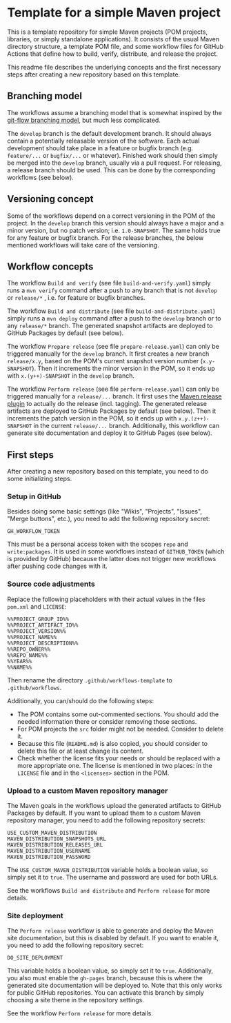 # Template for a simple Maven project

This is a template repository for simple Maven projects (POM projects, libraries, or simply standalone applications). It consists of the usual Maven directory structure, a template POM file, and some workflow files for GitHub Actions that define how to build, verify, distribute, and release the project.

This readme file describes the underlying concepts and the first necessary steps after creating a new repository based on this template.

## Branching model

The workflows assume a branching model that is somewhat inspired by the [git-flow branching model](https://nvie.com/posts/a-successful-git-branching-model/), but much less complicated.

The `develop` branch is the default development branch. It should always contain a potentially releasable version of the software. Each actual development should take place in a feature or bugfix branch (e.g. `feature/...` or `bugfix/...` or whatever). Finished work should then simply be merged into the `develop` branch, usually via a pull request. For releasing, a release branch should be used. This can be done by the corresponding workflows (see below).

## Versioning concept

Some of the workflows depend on a correct versioning in the POM of the project. In the `develop` branch this version should always have a major and a minor version, but no patch version; i.e. `1.0-SNAPSHOT`. The same holds true for any feature or bugfix branch. For the release branches, the below mentioned workflows will take care of the versioning.

## Workflow concepts

The workflow `Build and verify` (see file `build-and-verify.yaml`) simply runs a `mvn verify` command after a push to any branch that is not `develop` or `release/*` , i.e. for feature or bugfix branches.

The workflow `Build and distribute`  (see file `build-and-distribute.yaml`) simply runs a `mvn deploy` command after a push to the `develop` branch or to any `release/*` branch. The generated snapshot artifacts are deployed to GitHub Packages by default (see below).

The workflow `Prepare release` (see file `prepare-release.yaml`) can only be triggered manually for the `develop` branch. It first creates a new branch `release/x.y`, based on the POM's current snapshot version number (`x.y-SNAPSHOT`). Then it increments the minor version in the POM, so it ends up with `x.(y++)-SNAPSHOT` in the `develop` branch.

The workflow `Perform release` (see file `perform-release.yaml`) can only be triggered manually for a `release/...` branch. It first uses the [Maven release plugin](https://maven.apache.org/maven-release/maven-release-plugin/) to actually do the release (incl. tagging). The generated release artifacts are deployed to GitHub Packages by default (see below). Then it increments the patch version in the POM, so it ends up with `x.y.(z++)-SNAPSHOT` in the current `release/...` branch. Additionally, this workflow can generate site documentation and deploy it to GitHub Pages (see below).

## First steps

After creating a new repository based on this template, you need to do some initializing steps.

### Setup in GitHub

Besides doing some basic settings (like "Wikis", "Projects", "Issues", "Merge buttons", etc.), you need to add the following repository secret:

	GH_WORKFLOW_TOKEN

This must be a personal access token with the scopes `repo` and `write:packages`. It is used in some workflows instead of `GITHUB_TOKEN` (which is provided by GitHub) because the latter does not trigger new workflows after pushing code changes with it.

### Source code adjustments

Replace the following placeholders with their actual values in the files `pom.xml` and `LICENSE`:

	%%PROJECT_GROUP_ID%%
	%%PROJECT_ARTIFACT_ID%%
	%%PROJECT_VERSION%%
	%%PROJECT_NAME%%
	%%PROJECT_DESCRIPTION%%
	%%REPO_OWNER%%
	%%REPO_NAME%%
	%%YEAR%%
	%%NAME%%

Then rename the directory `.github/workflows-template` to `.github/workflows`.

Additionally, you can/should do the following steps:

- The POM contains some out-commented sections. You should add the needed information there or consider removing those sections.
- For POM projects the `src` folder might not be needed. Consider to delete it.
- Because this file (`README.md`) is also copied, you should consider to delete this file or at least change its content.
- Check whether the license fits your needs or should be replaced with a more appropriate one. The license is mentioned in two places: in the `LICENSE` file and in the `<licenses>` section in the POM.

### Upload to a custom Maven repository manager

The Maven goals in the workflows upload the generated artifacts to GitHub Packages by default. If you want to upload them to a custom Maven repository manager, you need to add the following repository secrets:

	USE_CUSTOM_MAVEN_DISTRIBUTION
	MAVEN_DISTRIBUTION_SNAPSHOTS_URL
	MAVEN_DISTRIBUTION_RELEASES_URL
	MAVEN_DISTRIBUTION_USERNAME
	MAVEN_DISTRIBUTION_PASSWORD

The `USE_CUSTOM_MAVEN_DISTRIBUTION` variable holds a boolean value, so simply set it to `true`. The username and password are used for both URLs.

See the workflows `Build and distribute` and `Perform release` for more details.

### Site deployment

The `Perform release` workflow is able to generate and deploy the Maven site documentation, but this is disabled by default. If you want to enable it, you need to add the following repository secret:

	DO_SITE_DEPLOYMENT

This variable holds a boolean value, so simply set it to `true`. Additionally, you also must enable the `gh-pages` branch, because this is where the generated site documentation will be deployed to. Note that this only works for public GitHub repositories. You can activate this branch by simply choosing a site theme in the repository settings.

See the workflow `Perform release` for more details.
